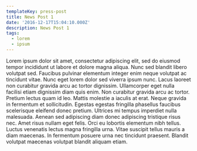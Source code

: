 ```yaml
---
templateKey: press-post
title: News Post 1
date: '2016-12-17T15:04:10.000Z'
description: News Post 1
tags:
  - lorem
  - ipsum
---
```


Lorem ipsum dolor sit amet, consectetur adipiscing elit, sed do eiusmod tempor incididunt ut labore et dolore magna aliqua. Nunc sed blandit libero volutpat sed. Faucibus pulvinar elementum integer enim neque volutpat ac tincidunt vitae. Nunc eget lorem dolor sed viverra ipsum nunc. Lacus laoreet non curabitur gravida arcu ac tortor dignissim. Ullamcorper eget nulla facilisi etiam dignissim diam quis enim. Non curabitur gravida arcu ac tortor. Pretium lectus quam id leo. Mattis molestie a iaculis at erat. Neque gravida in fermentum et sollicitudin. Egestas egestas fringilla phasellus faucibus scelerisque eleifend donec pretium. Ultrices mi tempus imperdiet nulla malesuada. Aenean sed adipiscing diam donec adipiscing tristique risus nec. Amet risus nullam eget felis. Orci eu lobortis elementum nibh tellus. Luctus venenatis lectus magna fringilla urna. Vitae suscipit tellus mauris a diam maecenas. In fermentum posuere urna nec tincidunt praesent. Blandit volutpat maecenas volutpat blandit aliquam etiam.
